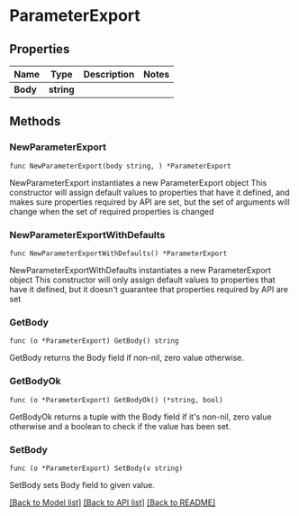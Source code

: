 # ParameterExport

## Properties

Name | Type | Description | Notes
------------ | ------------- | ------------- | -------------
**Body** | **string** |  | 

## Methods

### NewParameterExport

`func NewParameterExport(body string, ) *ParameterExport`

NewParameterExport instantiates a new ParameterExport object
This constructor will assign default values to properties that have it defined,
and makes sure properties required by API are set, but the set of arguments
will change when the set of required properties is changed

### NewParameterExportWithDefaults

`func NewParameterExportWithDefaults() *ParameterExport`

NewParameterExportWithDefaults instantiates a new ParameterExport object
This constructor will only assign default values to properties that have it defined,
but it doesn't guarantee that properties required by API are set

### GetBody

`func (o *ParameterExport) GetBody() string`

GetBody returns the Body field if non-nil, zero value otherwise.

### GetBodyOk

`func (o *ParameterExport) GetBodyOk() (*string, bool)`

GetBodyOk returns a tuple with the Body field if it's non-nil, zero value otherwise
and a boolean to check if the value has been set.

### SetBody

`func (o *ParameterExport) SetBody(v string)`

SetBody sets Body field to given value.



[[Back to Model list]](../README.md#documentation-for-models) [[Back to API list]](../README.md#documentation-for-api-endpoints) [[Back to README]](../README.md)


